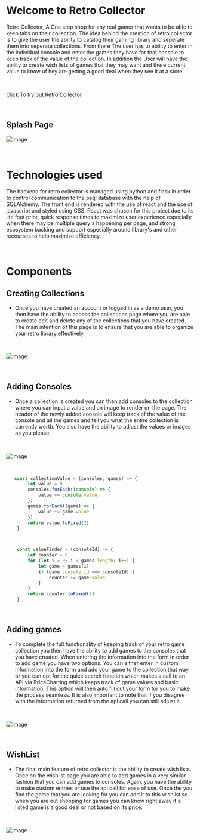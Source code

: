 # Welcome to Retro Collector
Retro Collector, A One stop shop for any real gamer that wants to be able to keep tabs on their collection. The idea behind the creation of retro collector is to give the user the ability to catalog their gaming library and seperate them into seperate collections. From there The user has to ability to enter in the individual console and enter the games they have for that console to keep track of the value of the collection. In addition the User will have the ability to create wish lists of games that they may want and there current value to know uf hey are getting a good deal when they see it at a store.

<br>

[Click To try out Retro Collector](https://retro-collector.herokuapp.com/)

<br>


## Splash Page

![image](https://user-images.githubusercontent.com/79103461/128703255-7e2eeb16-5a39-4249-8563-333042c622cb.png)

<br>

# Technologies used

The backend for retro collector is managed using python and flask in order to control communication to the psql database with the help of SQLAlchemy. The front end is rendered with the use of react and the use of javascript and styled using CSS. React was chosen for this project due to its lite foot print, quick response times to maximize user experience especially when there may be multiple query's happening per page, and strong ecosystem backing and support especially around library's and other recourses to help maximize efficiency.

<br>

# Components

## Creating Collections
* Once you have created an account or logged in as a demo user, you then have the ability to access the collections page where you are able to create edit and delete any of the collections that you have created. The main intention of this page is to ensure that you are able to organize your retro library effectively.

<br>

![image](https://user-images.githubusercontent.com/79103461/128703714-25978ea1-889a-4164-932f-567f84c138d3.png)


<br>

## Adding Consoles
* Once a collection is created you can then add consoles to the collection where you can input a value and an image to render on the page. The header of the newly added console will keep track of the value of the console and all the games and tell you what the entire collection is currently worth. You also have the ability to adjust the values or images as you please.

<br>


![image](https://user-images.githubusercontent.com/79103461/128705326-2941a1b8-fecc-4dcf-ba28-de37758d5c98.png)

<br>

```javascript
   const collectionValue = (consoles, games) => {
        let value = 0
        consoles.forEach((console) => {
            value += console.value
        })
        games.forEach((game) => {
            value += game.value
        })
        return value.toFixed(2)
    }



    const valueFinder = (consoleId) => {
        let counter = 0
        for (let i = 0; i < games.length; i++) {
            let game = games[i]
            if (game.console_id === consoleId) {
                counter += game.value
            }
        }
        return counter.toFixed(2)
    }

```

<br>

## Adding games
* To complete the full functionality of keeping track of your retro game collection you then have the ability to add games to the consoles that you have created. When entering the information into the form in order to add game you have two options. You can either enter in custom information into the form and add your game to the collection that way or you can opt for the quick search function which makes a call to an API via PriceCharting which keeps track of game values and basic information. This option will then auto fill out your form for you to make the process seamless. It is also important to note that if you disagree with the information returned from the api call you can still adjust it.

<br>


![image](https://user-images.githubusercontent.com/79103461/128705414-18a1347f-22e3-4893-9640-7f63f5b5760e.png)

<br>

## WishList
* The final main feature of retro collector is the ability to create wish lists. Once on the wishlist page you are able to add games in a very similar fashion that you can add games to consoles. Again, you have the ability to make custom entries or use the api call for ease of use. Once the you find the game that you are looking for you can add it to this wishlist so when you are out shopping for games you can know right away if a listed game is a good deal or not based on its price.

<br>

![image](https://user-images.githubusercontent.com/79103461/128707223-1987ba05-00ca-465e-af18-f1c3a067b3f0.png)
